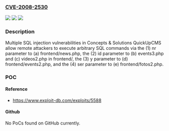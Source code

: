 ### [CVE-2008-2530](https://cve.mitre.org/cgi-bin/cvename.cgi?name=CVE-2008-2530)
![](https://img.shields.io/static/v1?label=Product&message=n%2Fa&color=blue)
![](https://img.shields.io/static/v1?label=Version&message=n%2Fa&color=blue)
![](https://img.shields.io/static/v1?label=Vulnerability&message=n%2Fa&color=brighgreen)

### Description

Multiple SQL injection vulnerabilities in Concepts & Solutions QuickUpCMS allow remote attackers to execute arbitrary SQL commands via the (1) nr parameter to (a) frontend/news.php, the (2) id parameter to (b) events3.php and (c) videos2.php in frontend/, the (3) y parameter to (d) frontend/events2.php, and the (4) ser parameter to (e) frontend/fotos2.php.

### POC

#### Reference
- https://www.exploit-db.com/exploits/5588

#### Github
No PoCs found on GitHub currently.

